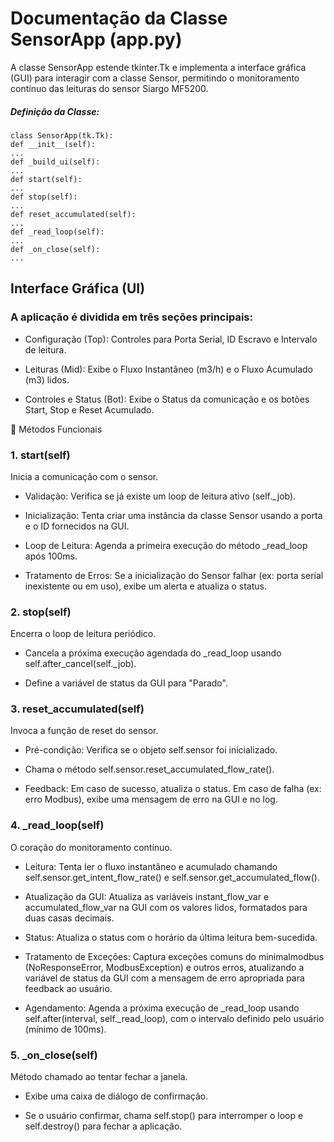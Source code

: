 # Documentação da Classe SensorApp (app.py)

A classe SensorApp estende tkinter.Tk e implementa a interface gráfica (GUI) para interagir com a classe Sensor, permitindo o monitoramento contínuo das leituras do sensor Siargo MF5200.

##### Definição da Classe:

    class SensorApp(tk.Tk):
    def __init__(self):
    ...
    def _build_ui(self):
    ...
    def start(self):
    ...
    def stop(self):
    ...
    def reset_accumulated(self):
    ...
    def _read_loop(self):
    ...
    def _on_close(self):
    ...

## Interface Gráfica (UI)

### A aplicação é dividida em três seções principais:

   - Configuração (Top): Controles para Porta Serial, ID Escravo e Intervalo de leitura.

   - Leituras (Mid): Exibe o Fluxo Instantâneo (m3/h) e o Fluxo Acumulado (m3) lidos.

   - Controles e Status (Bot): Exibe o Status da comunicação e os botões Start, Stop e Reset Acumulado.

🧩 Métodos Funcionais

### 1. start(self)

Inicia a comunicação com o sensor.

   - Validação: Verifica se já existe um loop de leitura ativo (self._job).

   - Inicialização: Tenta criar uma instância da classe Sensor usando a porta e o ID fornecidos na GUI.

   - Loop de Leitura: Agenda a primeira execução do método _read_loop após 100ms.

   - Tratamento de Erros: Se a inicialização do Sensor falhar (ex: porta serial inexistente ou em uso), exibe um alerta e atualiza o status.

### 2. stop(self)

Encerra o loop de leitura periódico.

   - Cancela a próxima execução agendada do _read_loop usando self.after_cancel(self._job).

   - Define a variável de status da GUI para "Parado".

### 3. reset_accumulated(self)

Invoca a função de reset do sensor.

   - Pré-condição: Verifica se o objeto self.sensor foi inicializado.

   - Chama o método self.sensor.reset_accumulated_flow_rate().

   - Feedback: Em caso de sucesso, atualiza o status. Em caso de falha (ex: erro Modbus), exibe uma mensagem de erro na GUI e no log.

### 4. _read_loop(self)

O coração do monitoramento contínuo.

   - Leitura: Tenta ler o fluxo instantâneo e acumulado chamando self.sensor.get_intent_flow_rate() e self.sensor.get_accumulated_flow().

   - Atualização da GUI: Atualiza as variáveis instant_flow_var e accumulated_flow_var na GUI com os valores lidos, formatados para duas casas decimais.

   - Status: Atualiza o status com o horário da última leitura bem-sucedida.

   - Tratamento de Exceções: Captura exceções comuns do minimalmodbus (NoResponseError, ModbusException) e outros erros, atualizando a variável de status da GUI com a mensagem de erro apropriada para feedback ao usuário.

   - Agendamento: Agenda a próxima execução de _read_loop usando self.after(interval, self._read_loop), com o intervalo definido pelo usuário (mínimo de 100ms).

### 5. _on_close(self)

Método chamado ao tentar fechar a janela.

   - Exibe uma caixa de diálogo de confirmação.

   - Se o usuário confirmar, chama self.stop() para interromper o loop e self.destroy() para fechar a aplicação.